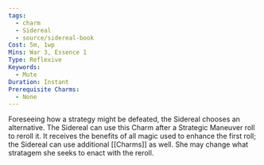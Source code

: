 ```yaml
---
tags:
  - charm
  - Sidereal
  - source/sidereal-book
Cost: 5m, 1wp
Mins: War 3, Essence 1
Type: Reflexive
Keywords:
  - Mute
Duration: Instant
Prerequisite Charms:
  - None
---
```

Foreseeing how a strategy might be defeated, the Sidereal chooses an alternative. The Sidereal can use this Charm after a Strategic Maneuver roll to reroll it. It receives the benefits of all magic used to enhance the first roll; the Sidereal can use additional [[Charms]] as well. She may change what stratagem she seeks to enact with the reroll.